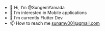 - 👋 Hi, I’m @SungemYamada
- 👀 I’m interested in Mobile applications
- 🌱 I’m currently Flutter Dev
- 📫 How to reach me sunamv001@gmail.com

<!---
SungemYamada/SungemYamada is a ✨ special ✨ repository because its `README.md` (this file) appears on your GitHub profile.
You can click the Preview link to take a look at your changes.
--->
